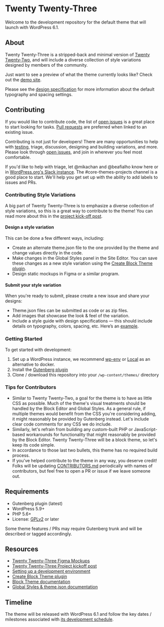 # Twenty Twenty-Three

Welcome to the development repository for the default theme that will launch with WordPress 6.1.

## About

Twenty Twenty-Three is a stripped-back and minimal version of [Twenty Twenty-Two](https://wordpress.org/themes/twentytwentytwo/), and will include a diverse collection of style variations designed by members of the community.

Just want to see a preview of what the theme currently looks like? Check out the [demo site](https://2023.wordpress.net).

Please see the [design specification](https://github.com/WordPress/twentytwentythree/blob/trunk/DESIGN-SPEC.md) for more information about the default typography and spacing settings.

## Contributing

If you would like to contribute code, the list of [open issues](https://github.com/WordPress/twentytwentythree/issues) is a great place to start looking for tasks. [Pull requests](https://github.com/WordPress/twentytwentythree/pulls) are preferred when linked to an existing issue.

Contributing is not just for developers! There are many opportunities to help with [testing](#getting-started), triage, discussion, designing and building variations, and more. Please look through [open issues](https://github.com/WordPress/twentytwentythree/issues), and join in wherever you feel most comfortable.

If you'd like to help with triage, let @mikachan and @beafialho know here or in [WordPress.org's Slack instance](https://make.wordpress.org/chat/). The #core-themes-projects channel is a good place to start. We'll help you get set up with the ability to add labels to issues and PRs.

### Contributing Style Variations

A big part of Twenty Twenty-Three is to emphasize a diverse collection of style variations, so this is a great way to contribute to the theme! You can read more about this in the [project kick-off post](https://make.wordpress.org/design/2022/08/10/twenty-twenty-three-default-theme-project-kickoff/).

#### Design a style variation
This can be done a few different ways, including:

- Create an alternate theme.json file to the one provided by the theme and change values directly in the code.
- Make changes in the Global Styles panel in the Site Editor. You can save these changes as a new style variation using the [Create Block Theme plugin](https://wordpress.org/plugins/create-block-theme/).
- Design static mockups in Figma or a similar program.

#### Submit your style variation
When you're ready to submit, please create a new issue and share your designs:

- Theme.json files can be submitted as code or as zip files. 
- Add images that showcase the look & feel of the variation.
- Include a style guide with design specifications — this should include details on typography, colors, spacing, etc. Here’s an [example](https://www.figma.com/community/file/1136340417938880987).

### Getting Started

To get started with development:

1. Set up a WordPress instance, we recommend [wp-env](https://developer.wordpress.org/block-editor/handbook/tutorials/devenv/) or [Local](https://localwp.com/) as an alternative to docker.
2. Install the [Gutenberg plugin](https://wordpress.org/plugins/gutenberg/)
3. Clone / download this repository into your `/wp-content/themes/` directory

### Tips for Contributors
  
- Similar to Twenty Twenty-Two, a goal for the theme is to have as little CSS as possible. Much of the theme's visual treatments should be handled by the Block Editor and Global Styles. As a general rule, if multiple themes would benefit from the CSS you're considering adding, it might reasonably be provided by Gutenberg instead. Let's include clear code comments for any CSS we do include.
- Similarly, let's refrain from building any custom-built PHP or JavaScript-based workarounds for functionality that might reasonably be provided by the Block Editor. Twenty Twenty-Three will be a block theme, so let's keep its code simple.
- In accordance to those last two bullets, this theme has no required build process.
- If you've helped contribute to the theme in any way, you deserve credit! Folks will be updating [CONTRIBUTORS.md](CONTRIBUTORS.md) periodically with names of contributors, but feel free to open a PR or issue if we leave someone out.

## Requirements

- Gutenberg plugin (latest)
- WordPress 5.9+
- PHP 5.6+
- License: [GPLv2](http://www.gnu.org/licenses/gpl-2.0.html) or later

Some theme features / PRs may require Gutenberg trunk and will be described or tagged accordingly.

## Resources

- [Twenty Twenty-Three Figma Mockups](https://www.figma.com/community/file/1139275543113752375)
- [Twenty Twenty-Three Project kickoff post](https://make.wordpress.org/design/2022/08/10/twenty-twenty-three-default-theme-project-kickoff/)
- [Setting up a development environment](https://developer.wordpress.org/block-editor/handbook/tutorials/devenv/)
- [Create Block Theme plugin](https://github.com/WordPress/create-block-theme)
- [Block Theme documentation](https://developer.wordpress.org/block-editor/how-to-guides/themes/block-theme-overview)
- [Global Styles & theme.json documentation](https://developer.wordpress.org/block-editor/how-to-guides/themes/theme-json/)

## Timeline

The theme will be released with WordPress 6.1 and follow the key dates / milestones associated with [its development schedule](https://make.wordpress.org/core/6-1).
